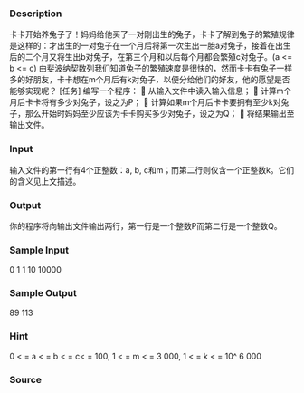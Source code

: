 
### Description
卡卡开始养兔子了！妈妈给他买了一对刚出生的兔子，卡卡了解到兔子的繁殖规律是这样的：才出生的一对兔子在一个月后将第一次生出一胎a对兔子，接着在出生后的二个月又将生出b对兔子，在第三个月和以后每个月都会繁殖c对兔子。(a <= b <= c)
由斐波纳契数列我们知道兔子的繁殖速度是很快的，然而卡卡有兔子一样多的好朋友，卡卡想在m个月后有k对兔子，以便分给他们的好友，他的愿望是否能够实现呢？
[任务]
编写一个程序：
	从输入文件中读入输入信息；
	计算m个月后卡卡将有多少对兔子，设之为P；
	计算如果m个月后卡卡要拥有至少k对兔子，那么开始时妈妈至少应该为卡卡购买多少对兔子，设之为Q；
	将结果输出至输出文件。

### Input
输入文件的第一行有4个正整数：a, b, c和m；而第二行则仅含一个正整数k。它们的含义见上文描述。

### Output
你的程序将向输出文件输出两行，第一行是一个整数P而第二行是一个整数Q。

### Sample Input
0 1 1 10
10000

### Sample Output
89
113

### Hint
0 < = a   < =  b  < =  c< = 100, 1 < = m < = 3  000, 1 < = k < = 10^ 6 000
### Source
